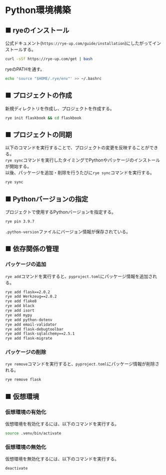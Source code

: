 # Python環境構築
## ■ ryeのインストール
公式ドキュメント(`https://rye-up.com/guide/installation`)にしたがってインストールする。
```sh
curl -sSf https://rye-up.com/get | bash
```
ryeのPATHを通す。
```sh
echo 'source "$HOME/.rye/env"' >> ~/.bashrc
```
## ■ プロジェクトの作成
新規ディレクトリを作成し、プロジェクトを作成する。
```sh
rye init flaskbook && cd flaskbook
```
## ■ プロジェクトの同期
以下のコマンドを実行することで、プロジェクトの変更を反映することができる。  
`rye sync`コマンドを実行したタイミングでPythonやパッケージのインストールが開始する。  
以後、パッケージを追加・削除を行うたびに`rye sync`コマンドを実行する。  
```sh
rye sync
```
## ■ Pythonバージョンの指定
プロジェクトで使用するPythonバージョンを指定する。
```sh
rye pin 3.9.7
```
`.python-version`ファイルにバージョン情報が保存されている。
## ■ 依存関係の管理
### パッケージの追加
`rye add`コマンドを実行すると、`pyproject.toml`にパッケージ情報を追加される。
```sh
rye add flask==2.0.2
rye add Werkzeug==2.0.2
rye add flake8
rye add black
rye add isort
rye add mypy
rye add python-dotenv
rye add email-validator
rye add flask-debugtoolbar
rye add flask-sqlalchemy==2.5.1
rye add flask-migrate
```
### パッケージの削除
`rye remove`コマンドを実行すると、`pyproject.toml`にパッケージ情報が削除される。
```sh
rye remove flask
```
## ■ 仮想環境
### 仮想環境の有効化
仮想環境を有効化するには、以下のコマンドを実行する。
```sh
source .venv/bin/activate
```
### 仮想環境の無効化
仮想環境を無効化するには、以下のコマンドを実行する。
```sh
deactivate
```
